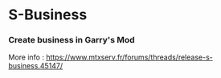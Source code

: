 # S-Business
### Create business in Garry's Mod

More info : https://www.mtxserv.fr/forums/threads/release-s-business.45147/
